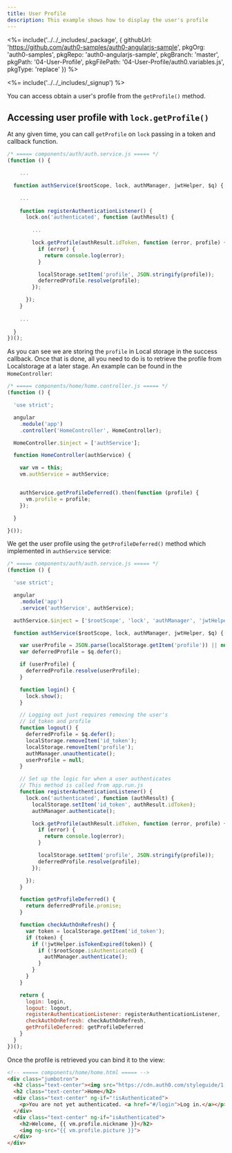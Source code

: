 ```yaml
---
title: User Profile
description: This example shows how to display the user's profile
---
```


<%= include('../../_includes/_package', {
  githubUrl: 'https://github.com/auth0-samples/auth0-angularjs-sample',
  pkgOrg: 'auth0-samples',
  pkgRepo: 'auth0-angularjs-sample',
  pkgBranch: 'master',
  pkgPath: '04-User-Profile',
  pkgFilePath: '04-User-Profile/auth0.variables.js',
  pkgType: 'replace'
}) %>

<%= include('../../_includes/_signup') %>

You can access obtain a user's profile from the `getProfile()` method.

## Accessing user profile with `lock.getProfile()`

At any given time, you can call `getProfile` on `lock` passing in a token and callback function.

```js
/* ===== components/auth/auth.service.js ===== */
(function () {

	...

  function authService($rootScope, lock, authManager, jwtHelper, $q) {

    ...
   
    function registerAuthenticationListener() {
      lock.on('authenticated', function (authResult) {
	  
        ...

        lock.getProfile(authResult.idToken, function (error, profile) {
          if (error) {
            return console.log(error);
          }

          localStorage.setItem('profile', JSON.stringify(profile));
          deferredProfile.resolve(profile);
        });

      });
    }
	
	...
	
  }
})();
```

As you can see we are storing the `profile` in Local storage in the success callback. Once that is done, all you need to do is to retrieve the profile from Localstorage at a later stage. An example can be found in the `HomeController`:

```js
/* ===== components/home/home.controller.js ===== */
(function () {

  'use strict';

  angular
    .module('app')
    .controller('HomeController', HomeController);

  HomeController.$inject = ['authService'];

  function HomeController(authService) {

    var vm = this;
    vm.authService = authService;


    authService.getProfileDeferred().then(function (profile) {
      vm.profile = profile;
    });

  }

}());
```

We get the user profile using the `getProfileDeferred()` method which implemented in `authService` service:

```js
/* ===== components/auth/auth.service.js ===== */
(function () {

  'use strict';

  angular
    .module('app')
    .service('authService', authService);

  authService.$inject = ['$rootScope', 'lock', 'authManager', 'jwtHelper', '$q'];

  function authService($rootScope, lock, authManager, jwtHelper, $q) {

    var userProfile = JSON.parse(localStorage.getItem('profile')) || null;
    var deferredProfile = $q.defer();

    if (userProfile) {
      deferredProfile.resolve(userProfile);
    }

    function login() {
      lock.show();
    }

    // Logging out just requires removing the user's
    // id_token and profile
    function logout() {
      deferredProfile = $q.defer();
      localStorage.removeItem('id_token');
      localStorage.removeItem('profile');
      authManager.unauthenticate();
      userProfile = null;
    }

    // Set up the logic for when a user authenticates
    // This method is called from app.run.js
    function registerAuthenticationListener() {
      lock.on('authenticated', function (authResult) {
        localStorage.setItem('id_token', authResult.idToken);
        authManager.authenticate();

        lock.getProfile(authResult.idToken, function (error, profile) {
          if (error) {
            return console.log(error);
          }

          localStorage.setItem('profile', JSON.stringify(profile));
          deferredProfile.resolve(profile);
        });

      });
    }

    function getProfileDeferred() {
      return deferredProfile.promise;
    }

    function checkAuthOnRefresh() {
      var token = localStorage.getItem('id_token');
      if (token) {
        if (!jwtHelper.isTokenExpired(token)) {
          if (!$rootScope.isAuthenticated) {
            authManager.authenticate();
          }
        }
      }
    }

    return {
      login: login,
      logout: logout,
      registerAuthenticationListener: registerAuthenticationListener,
      checkAuthOnRefresh: checkAuthOnRefresh,
      getProfileDeferred: getProfileDeferred
    }
  }
})();
```

Once the profile is retrieved you can bind it to the view:

```html
<!-- ===== components/home/home.html ===== -->
<div class="jumbotron">
  <h2 class="text-center"><img src="https://cdn.auth0.com/styleguide/1.0.0/img/badge.svg"></h2>
  <h2 class="text-center">Home</h2>
  <div class="text-center" ng-if="!isAuthenticated">
    <p>You are not yet authenticated. <a href="#/login">Log in.</a></p>
  </div>
  <div class="text-center" ng-if="isAuthenticated">
    <h2>Welcome, {{ vm.profile.nickname }}</h2>
    <img ng-src="{{ vm.profile.picture }}">
  </div>
</div>
```
